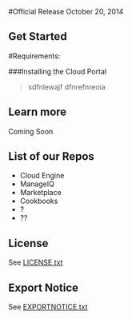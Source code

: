 #Official Release October 20, 2014

## Get Started

#Requirements:

###Installing the Cloud Portal
>sdfnlewajf
>dfnrefnreoia


## Learn more

Coming Soon

## List of our Repos

 - Cloud Engine
 - ManageIQ
 - Marketplace
 - Cookbooks
 - ?
 - ??

## License

See [LICENSE.txt](LICENSE.txt)

## Export Notice

See [EXPORTNOTICE.txt](EXPORTNOTICE.txt)

